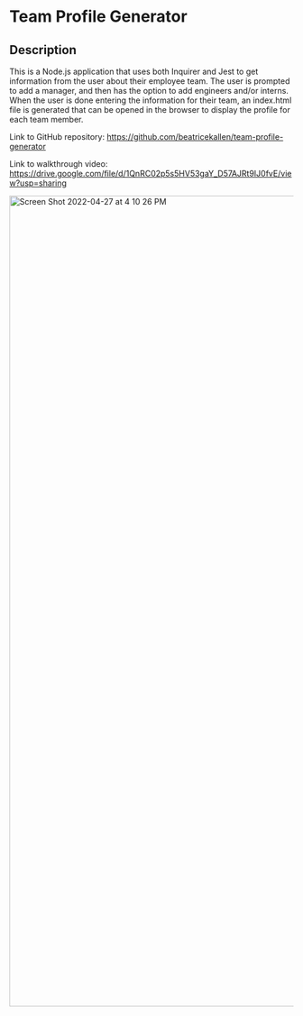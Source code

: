 # Team Profile Generator

## Description

This is a Node.js application that uses both Inquirer and Jest to get information from the user about their employee team. The user is prompted to add a manager, and then has the option to add engineers and/or interns. When the user is done entering the information for their team, an index.html file is generated that can be opened in the browser to display the profile for each team member.

Link to GitHub repository: https://github.com/beatricekallen/team-profile-generator

Link to walkthrough video: https://drive.google.com/file/d/1QnRC02p5s5HV53gaY_D57AJRt9IJ0fvE/view?usp=sharing

<img width="1439" alt="Screen Shot 2022-04-27 at 4 10 26 PM" src="https://user-images.githubusercontent.com/98243455/165622771-c252518f-1deb-474f-a13e-7d256f4294bc.png">
